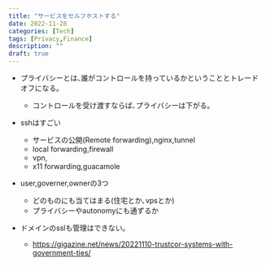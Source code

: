 ```yaml
---
title: "サービスをセルフホストする"
date: 2022-11-28
categories: [Tech]
tags: [Privacy,Finance]
description: ""
draft: true
---
```

- プライバシーとは､誰がコントロールを持っているかということとトレードオフになる｡
	- コントロールを受け渡すならば､プライバシーは下がる｡


- sshはすごい
	- サービスの公開(Remote forwarding),nginx,tunnel
	- local forwarding,firewall
	- vpn,
	- x11 forwarding,guacamole


- user,governer,ownerの3つ
	- どのものにも当てはまる(住宅とか､vpsとか)
	- プライバシーやautonomyにも通ずるか


- ドメインのsslも管理はできない｡
	- https://gigazine.net/news/20221110-trustcor-systems-with-government-ties/

